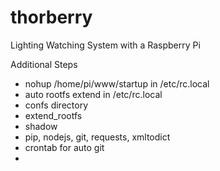 # thorberry

Lighting Watching System with a Raspberry Pi

Additional Steps
- nohup /home/pi/www/startup in /etc/rc.local
- auto rootfs extend in /etc/rc.local 
- confs directory
- extend_rootfs
- shadow
- pip, nodejs, git, requests, xmltodict
- crontab for auto git
- 
